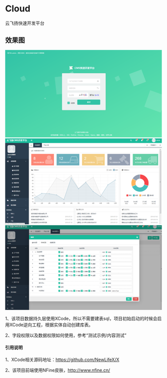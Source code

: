 # Cloud
云飞扬快速开发平台
## 效果图
![github-01.jpg](/效果图/login.png "login.png")
![github-02.jpg](/效果图/index.png "index.png")
![github-03.jpg](/效果图/permission.png "permission.png")

1、该项目数据持久层使用XCode，所以不需要建表sql，项目初始启动的时候会启用XCode逆向工程，根据实体自动创建库表。

2、字段权限以及数据权限如何使用，参考“测试示例/内容测试”

 

#### 引用说明   
1、XCode相关源码地址：https://github.com/NewLifeX/X

2、该项目前端使用NFine皮肤，http://www.nfine.cn/ 
  
